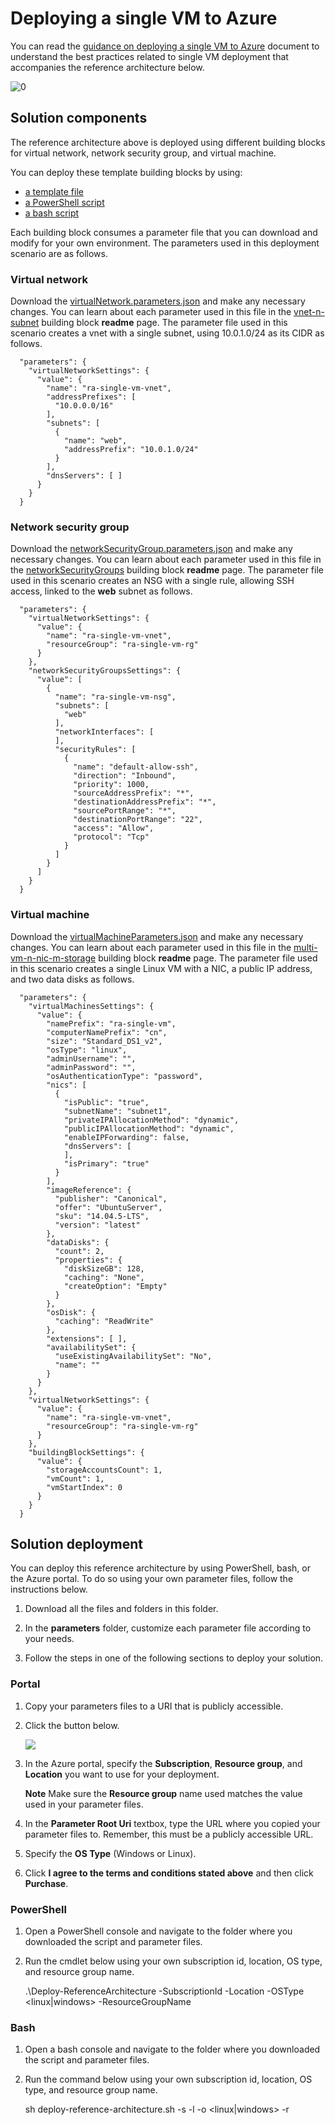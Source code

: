 # Deploying a single VM to Azure

You can read the [guidance on deploying a single VM to Azure][guidance] document to understand the best practices related to single VM deployment that accompanies the reference architecture below.

![[0]][0]

## Solution components

The reference architecture above is deployed using different building blocks for virtual network, network security group, and virtual machine.

You can deploy these template building blocks by using:
- [a template file][solution-template]
- [a PowerShell script][solution-psscript]
- [a bash script][solution-shscript]

Each building block consumes a parameter file that you can download and modify for your own environment. The parameters used in this deployment scenario are as follows.

### Virtual network

Download the [virtualNetwork.parameters.json][vnet-parameters] and make any necessary changes. You can learn about each parameter used in this file in the [vnet-n-subnet][bb-vnet] building block **readme** page. The parameter file used in this scenario creates a vnet with a single subnet, using 10.0.1.0/24 as its CIDR as follows.

	  "parameters": {
	    "virtualNetworkSettings": {
	      "value": {
	        "name": "ra-single-vm-vnet",
	        "addressPrefixes": [
	          "10.0.0.0/16"
	        ],
	        "subnets": [
	          {
	            "name": "web",
	            "addressPrefix": "10.0.1.0/24"
	          }
	        ],
	        "dnsServers": [ ]
	      }
	    }
	  }

### Network security group

Download the [networkSecurityGroup.parameters.json][nsg-parameters] and make any necessary changes. You can learn about each parameter used in this file in the [networkSecurityGroups][bb-nsg] building block **readme** page. The parameter file used in this scenario creates an NSG with a single rule, allowing SSH access, linked to the **web** subnet as follows.

	  "parameters": {
	    "virtualNetworkSettings": {
	      "value": {
	        "name": "ra-single-vm-vnet",
	        "resourceGroup": "ra-single-vm-rg"
	      }
	    },
	    "networkSecurityGroupsSettings": {
	      "value": [
	        {
	          "name": "ra-single-vm-nsg",
	          "subnets": [
	            "web"
	          ],
	          "networkInterfaces": [
	          ],
	          "securityRules": [
	            {
	              "name": "default-allow-ssh",
	              "direction": "Inbound",
	              "priority": 1000,
	              "sourceAddressPrefix": "*",
	              "destinationAddressPrefix": "*",
	              "sourcePortRange": "*",
	              "destinationPortRange": "22",
	              "access": "Allow",
	              "protocol": "Tcp"
	            }
	          ]
	        }
	      ]
	    }
	  }

### Virtual machine

Download the [virtualMachineParameters.json][vm-parameters] and make any necessary changes. You can learn about each parameter used in this file in the [multi-vm-n-nic-m-storage][bb-vm] building block **readme** page. The parameter file used in this scenario creates a single Linux VM with a NIC, a public IP address, and two data disks as follows.

	  "parameters": {
	    "virtualMachinesSettings": {
	      "value": {
	        "namePrefix": "ra-single-vm",
	        "computerNamePrefix": "cn",
	        "size": "Standard_DS1_v2",
	        "osType": "linux",
	        "adminUsername": "",
	        "adminPassword": "",
	        "osAuthenticationType": "password",
	        "nics": [
	          {
	            "isPublic": "true",
	            "subnetName": "subnet1",
	            "privateIPAllocationMethod": "dynamic",
	            "publicIPAllocationMethod": "dynamic",
	            "enableIPForwarding": false,
	            "dnsServers": [
	            ],
	            "isPrimary": "true"
	          }
	        ],
	        "imageReference": {
	          "publisher": "Canonical",
	          "offer": "UbuntuServer",
	          "sku": "14.04.5-LTS",
	          "version": "latest"
	        },
	        "dataDisks": {
	          "count": 2,
	          "properties": {
	            "diskSizeGB": 128,
	            "caching": "None",
	            "createOption": "Empty"
	          }
	        },
	        "osDisk": {
	          "caching": "ReadWrite"
	        },
	        "extensions": [ ],
	        "availabilitySet": {
	          "useExistingAvailabilitySet": "No",
	          "name": ""
	        }
	      }
	    },
	    "virtualNetworkSettings": {
	      "value": {
	        "name": "ra-single-vm-vnet",
	        "resourceGroup": "ra-single-vm-rg"
	      }
	    },
	    "buildingBlockSettings": {
	      "value": {
	        "storageAccountsCount": 1,
	        "vmCount": 1,
	        "vmStartIndex": 0
	      }
	    }
	  }

## Solution deployment

You can deploy this reference architecture by using PowerShell, bash, or the Azure portal. To do so using your own parameter files, follow the instructions below.

1. Download all the files and folders in this folder.

2. In the **parameters** folder, customize each parameter file according to your needs.

3. Follow the steps in one of the following sections to deploy your solution.

### Portal
1. Copy your parameters files to a URI that is publicly accessible.

2. Click the button below.

	<a href="https://portal.azure.com/#create/Microsoft.Template/uri/https%3A%2F%2Fraw.githubusercontent.com%2Fdevkeydet%2Freference-architectures%2Fmaster%2Fguidance-compute-single-vm%2Fazuredeploy.json" target="_blank">
    <img src="http://azuredeploy.net/deploybutton.png"/></a>

3. In the Azure portal, specify the **Subscription**, **Resource group**, and **Location** you want to use for your deployment.

	**Note** Make sure the **Resource group** name used matches the value used in your parameter files.

4. In the **Parameter Root Uri** textbox, type the URL where you copied your parameter files to. Remember, this must be a publicly accessible URL.

5. Specify the **OS Type** (Windows or Linux).

6. Click **I agree to the terms and conditions stated above** and then click **Purchase**.

### PowerShell
1. Open a PowerShell console and navigate to the folder where you downloaded the script and parameter files.

2. Run the cmdlet below using your own subscription id, location, OS type, and resource group name.

	.\Deploy-ReferenceArchitecture -SubscriptionId <id> -Location <location> -OSType <linux|windows> -ResourceGroupName <resource group>

### Bash
1. Open a bash console and navigate to the folder where you downloaded the script and parameter files.

2. Run the command below using your own subscription id, location, OS type, and resource group name.

	sh deploy-reference-architecture.sh -s <subscription id> -l <location> -o <linux|windows> -r <resource group>

<!-- links -->
[0]: ./diagram.png
[bb]: https://github.com/devkeydet/template-building-blocks
[bb-vnet]: https://github.com/devkeydet/template-building-blocks/tree/master/templates/buildingBlocks/vnet-n-subnet
[bb-nsg]: https://github.com/devkeydet/template-building-blocks/tree/master/templates/buildingBlocks/networkSecurityGroups
[bb-vm]: https://github.com/devkeydet/template-building-blocks/tree/master/templates/buildingBlocks/multi-vm-n-nic-m-storage
[deployment]: #Solution-deployment
[solution-shscript]: https://github.com/devkeydet/reference-architectures/blob/master/guidance-compute-single-vm/deploy-reference-architecture.sh
[solution-psscript]: https://github.com/devkeydet/reference-architectures/blob/master/guidance-compute-single-vm/Deploy-ReferenceArchitecture.ps1
[solution-template]: https://github.com/devkeydet/reference-architectures/blob/master/guidance-compute-single-vm/azuredeploy.json
[vnet-parameters]: https://github.com/devkeydet/reference-architectures/tree/master/guidance-compute-single-vm/parameters/linux/virtualNetwork.parameters.json 
[nsg-parameters]: https://github.com/devkeydet/reference-architectures/blob/master/guidance-compute-single-vm/parameters/linux/networkSecurityGroups.parameters.json
[vm-parameters]: https://github.com/devkeydet/reference-architectures/tree/master/guidance-compute-single-vm/parameters/linux/virtualMachine.parameters.json
[guidance]: https://azure.microsoft.com/en-us/documentation/articles/guidance-compute-single-vm-linux/